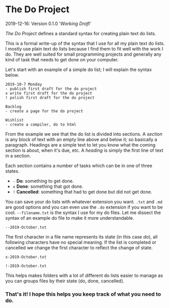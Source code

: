 # The Do Project

2019-12-16: Version 0.1.0 '*Working Draft*'

*The Do Project* defines a standard syntax for creating plain text do lists.

This is a formal write-up of the syntax that I use for all my plain text do lists. I mostly use plain text do lists because I find them to fit well with the work I do. They are well suited for small programming projects and generally any kind of task that needs to get done on your computer.

Let's start with an example of a simple do list; I will explain the syntax below.
```
2019-10-7 Monday
- publish first draft for the do project
x write first draft for the do project
! polish first draft for the do project

Backlog
- create a page for the do project

Wishlist
- create a compiler, do to html
```
From the example we see that the do list is divided into sections. A *section* is any block of text with an empty line above and below it; so basically a paragraph. Headings are a simple text to let you know what the coming section is about, when it's due, etc. A *heading* is simply the first line of text in a section.

Each section contains a number of tasks which can be in one of three states.
- `-` **Do**: something to get done.  
- `x` **Done**: something that got done.  
- `!` **Cancelled**: something that had to get done but did not get done.
  

You can save your do lists with whatever extension you want. `.txt` and `.md` are good options and you can even use the `.do` extension if you want to be cool. `--filename.txt` is the syntax I use for my do files. Let me dissect the syntax of an example do file to make it more understandable.
```
--2019-October.txt
```
The first character in a file name represents its state (in this case *do*), all following characters have no special meaning. If the list is completed or cancelled we change the first character to reflect the change of state.
```
x-2019-October.txt
```
```
!-2019-October.txt
```
This helps makes folders with a lot of different do lists easier to manage as you can groups files by their state (do, done, cancelled).


### That's it! I hope this helps you keep track of what you need to do.
